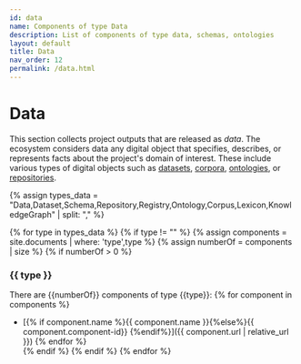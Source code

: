 ```yaml
---
id: data
name: Components of type Data
description: List of components of type data, schemas, ontologies
layout: default
title: Data
nav_order: 12
permalink: /data.html
---
```


# Data

This section collects project outputs that are released as *data*.
The ecosystem considers data any digital object that specifies, describes, or represents facts about the project's domain of interest.
These include various types of digital objects such as [datasets](#dataset), [corpora](#corpus), [ontologies](#ontology), or [repositories](#repository).


{% assign types_data = "Data,Dataset,Schema,Repository,Registry,Ontology,Corpus,Lexicon,KnowledgeGraph" | split: "," %}

<div id="chart_container_data"></div>
<script>
anychart.onDocumentReady(function() {
    // set the data
    var data = [
		{% for type in types_data %}
			{% if type != "" %}
				{% assign comps =  site.documents  | where: 'type',type | size%}
				{% if comps > 0 %}
     		   		{x: "{{type}}", value: {{ comps }} },
				{% endif %}
			{% endif %}
		{% endfor %}
    ];
    // create the chart
    var chart = anychart.pie3d();
    // set the chart title
    // chart.title("Polifonia Project Components by Type");
	// add the data
    chart.data(data);
	// sort elements
    chart.sort("desc");  
	// set legend position
    chart.legend().position("right");
	// set items layout
    chart.legend().itemsLayout("vertical");
	// display the chart in the container
    chart.container('chart_container_data');
    chart.draw();
  });
  </script>

{% for type in types_data %}
{% if type != "" %}
{% assign components =  site.documents  | where: 'type',type %}
{% assign numberOf = components | size %}
{% if numberOf > 0 %}
### {{ type }}

There are {{numberOf}} components of type {{type}}:
	{% for component in components %}
- [{% if component.name %}{{ component.name }}{%else%}{{ component.component-id}} {%endif%}]({{ component.url | relative_url }})	{% endfor %}	
{% endif %}
{% endif %}
{% endfor %}
